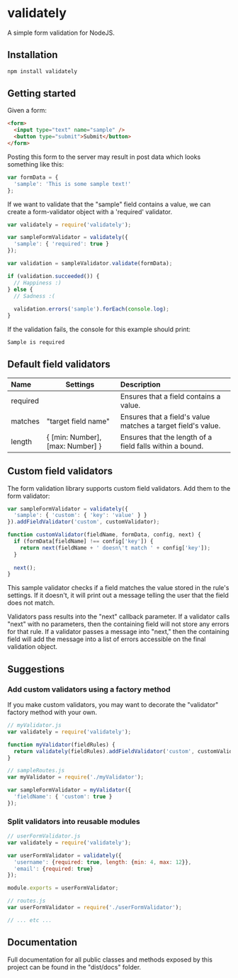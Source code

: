 # validately
A simple form validation for NodeJS. 

## Installation

```bash
npm install validately
```

## Getting started

Given a form: 

```html
<form>
  <input type="text" name="sample" />
  <button type="submit">Submit</button>
</form>
```

Posting this form to the server may result in post data which 
looks something like this: 

```js
var formData = {
  'sample': 'This is some sample text!'
};
```

If we want to validate that the "sample" field contains a value, 
we can create a form-validator object with a 'required' validator. 

```js
var validately = require('validately');

var sampleFormValidator = validately({
  'sample': { 'required': true }
});

var validation = sampleValidator.validate(formData);

if (validation.succeeded()) {
  // Happiness :)
} else {
  // Sadness :(
  
  validation.errors('sample').forEach(console.log);
}
```

If the validation fails, the console for this example should print: 

```sh
Sample is required
```

## Default field validators

| Name | Settings | Description |
| :-- | -- | :-- |
| required |  | Ensures that a field contains a value. |
| matches | "target field name" | Ensures that a field's value matches a target field's value. |
| length | { [min: Number], [max: Number] } | Ensures that the length of a field falls within a bound. |

## Custom field validators

The form validation library supports custom field validators. 
Add them to the form validator: 

```js
var sampleFormValidator = validately({
  'sample': { 'custom': { 'key': 'value' } }
}).addFieldValidator('custom', customValidator);

function customValidator(fieldName, formData, config, next) {
  if (formData[fieldName] !== config['key']) {
    return next(fieldName + ' doesn\'t match ' + config['key']);
  }
  
  next();
}
```

This sample validator checks if a field matches the value stored 
in the rule's settings. If it doesn't, it will print out a message 
telling the user that the field does not match. 

Validators pass results into the "next" callback parameter. 
If a validator calls "next" with no parameters, then the containing 
field will not store any errors for that rule. If a validator passes 
a message into "next," then the containing field will add the 
message into a list of errors accessible on the final validation object. 

## Suggestions

### Add custom validators using a factory method

If you make custom validators, you may want to decorate the "validator" 
factory method with your own. 

```js
// myValidator.js
var validately = require('validately');

function myValidator(fieldRules) {
  return validately(fieldRules).addFieldValidator('custom', customValidator);
}
```

```js
// sampleRoutes.js
var myValidator = require('./myValidator');

var sampleFormValidator = myValidator({
  'fieldName': { 'custom': true }
});
```

### Split validators into reusable modules

```js
// userFormValidator.js
var validately = require('validately');

var userFormValidator = validately({
  'username': {required: true, length: {min: 4, max: 12}},
  'email': {required: true}
});

module.exports = userFormValidator;
```

```js
// routes.js
var userFormValidator = require('./userFormValidator');

// ... etc ...
```

## Documentation

Full documentation for all public classes and methods exposed by this 
project can be found in the "dist/docs" folder. 